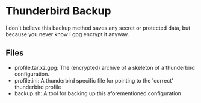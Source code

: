 # Thunderbird Backup

I don't believe this backup method saves any secret or protected data, but because you never know I gpg encrypt it anyway.

## Files
- profile.tar.xz.gpg: The (encrypted) archive of a skeleton of a thunderbird configuration.
- profile.ini: A thunderbird specific file for pointing to the 'correct' thunderbird profile
- backup.sh: A tool for backing up this aforementioned configuration

